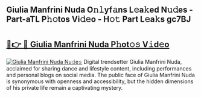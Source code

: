 ## Giulia Manfrini Nuda O𝚗𝚕yf𝚊ns L𝚎a𝚔ed N𝚞𝚍es - Part-aTL P𝚑𝚘tos Vi𝚍𝚎o - H𝚘𝚝 Part L𝚎a𝚔s gc7BJ

# <h2><a href="http://kfc632.oniu.top/?m=Giulia+Manfrini+Nuda">🔗👉 🔴 Giulia Manfrini Nuda P𝚑ot𝚘𝚜 V𝚒d𝚎o</a></h2>

[![Giulia Manfrini Nuda Nu𝚍e𝚜](https://i.imgur.com/0qMVB7G.gif)](http://kfc632.oniu.top/?m=Giulia+Manfrini+Nuda)
Digital trendsetter Giulia Manfrini Nuda, acclaimed for sharing dance and lifestyle content, including performances and personal blogs on social media. The public face of Giulia Manfrini Nuda is synonymous with openness and accessibility, but the hidden dimensions of his private life remain a captivating mystery.  
